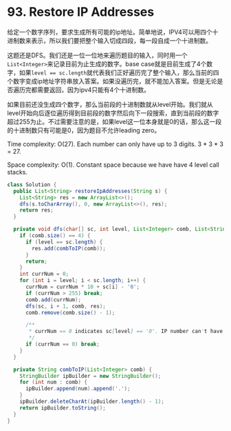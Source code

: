 # 93. Restore IP Addresses

给定一个数字序列，要求生成所有可能的ip地址。简单地说，IPV4可以用四个十进制数来表示，所以我们要把整个输入切成四段，每一段自成一个十进制数。

这题还是DFS。我们还是一位一位地来遍历题目的输入，同时用一个`List<Integer>`来记录目前为止生成的数字。base case就是目前生成了4个数字，如果`level == sc.length`就代表我们正好遍历完了整个输入，那么当前的四个数字变成ip地址字符串放入答案。如果没遍历完，就不能加入答案。但是无论是否遍历完都需要返回，因为ipv4只能有4个十进制数。

如果目前还没生成四个数字，那么当前段的十进制数就从level开始。我们就从level开始向后逐位遍历得到目前段的数字然后向下一段搜索，直到当前段的数字超过255为止。不过需要注意的是，如果level这一位本身就是0的话，那么这一段的十进制数只有可能是0，因为题目不允许leading zero。

Time complexity: O(27). Each number can only have up to 3 digits. 3 * 3 * 3 = 27.

Space complexity: O(1). Constant space because we have have 4 level call stacks.

```java
class Solution {
  public List<String> restoreIpAddresses(String s) {
    List<String> res = new ArrayList<>();
    dfs(s.toCharArray(), 0, new ArrayList<>(), res);
    return res;
  }

  private void dfs(char[] sc, int level, List<Integer> comb, List<String> res) {
    if (comb.size() == 4) {
      if (level == sc.length) {
        res.add(combToIP(comb));
      }
      return;
    }
    int currNum = 0;
    for (int i = level; i < sc.length; i++) {
      currNum = currNum * 10 + sc[i] - '0';
      if (currNum > 255) break;
      comb.add(currNum);
      dfs(sc, i + 1, comb, res);
      comb.remove(comb.size() - 1);

      /**
       * currNum == 0 indicates sc[level] == '0'. IP number can't have leading zero except 0 itself.
       */
      if (currNum == 0) break;
    }
  }

  private String combToIP(List<Integer> comb) {
    StringBuilder ipBuilder = new StringBuilder();
    for (int num : comb) {
      ipBuilder.append(num).append('.');
    }
    ipBuilder.deleteCharAt(ipBuilder.length() - 1);
    return ipBuilder.toString();
  }
}
```